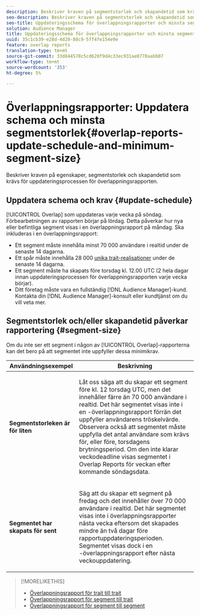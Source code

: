 ```yaml
---
description: Beskriver kraven på segmentstorlek och skapandetid som krävs för uppdateringsprocessen för överlappningsrapporten.
seo-description: Beskriver kraven på segmentstorlek och skapandetid som krävs för uppdateringsprocessen för överlappningsrapporten.
seo-title: Uppdateringsschema för överlappningsrapporter och minsta segmentstorlek
solution: Audience Manager
title: Uppdateringsschema för överlappningsrapporter och minsta segmentstorlek
uuid: 35c1cb39-e28d-4d20-88c9-5ff4fe154e9e
feature: overlap reports
translation-type: tm+mt
source-git-commit: 33d844578c5cd620f9d4c33ec931ae0778aabb07
workflow-type: tm+mt
source-wordcount: '353'
ht-degree: 5%

---
```



# Överlappningsrapporter: Uppdatera schema och minsta segmentstorlek{#overlap-reports-update-schedule-and-minimum-segment-size}

Beskriver kraven på egenskaper, segmentstorlek och skapandetid som krävs för uppdateringsprocessen för överlappningsrapporten.

## Uppdatera schema och krav {#update-schedule}

[!UICONTROL Overlap] som uppdateras varje vecka på söndag. Förbearbetningen av rapporten börjar på lördag. Detta påverkar hur nya eller befintliga segment visas i en överlappningsrapport på måndag. Ska inkluderas i en överlappningsrapport:

* Ett segment måste innehålla minst 70 000 användare i realtid under de senaste 14 dagarna.
* Ett spår måste innehålla 28 000 [unika trait-realisationer](/help/using/features/traits/trait-and-segment-qualification-reference.md) under de senaste 14 dagarna.
* Ett segment måste ha skapats före torsdag kl. 12.00 UTC (2 hela dagar innan uppdateringsprocessen för överlappningsrapporten varje vecka börjar).
* Ditt företag måste vara en fullständig [!DNL Audience Manager]-kund. Kontakta din [!DNL Audience Manager]-konsult eller kundtjänst om du vill veta mer.

## Segmentstorlek och/eller skapandetid påverkar rapportering {#segment-size}

Om du inte ser ett segment i någon av [!UICONTROL Overlap]-rapporterna kan det bero på att segmentet inte uppfyller dessa minimikrav.

<table id="table_BE2937C1FA314BBDBD1D026321D6E6B1"> 
 <thead> 
  <tr> 
   <th colname="col1" class="entry"> Användningsexempel </th> 
   <th colname="col2" class="entry"> Beskrivning </th> 
  </tr> 
 </thead>
 <tbody> 
  <tr> 
   <td colname="col1"> <p> <b>Segmentstorleken är för liten</b> </p> </td> 
   <td colname="col2"> <p>Låt oss säga att du skapar ett segment före kl. 12 torsdag UTC, men det innehåller färre än 70 000 användare i realtid. Det här segmentet visas inte i en <span class="wintitle">-överlappningsrapport</span> förrän det uppfyller användarens tröskelvärde. Observera också att segmentet måste uppfylla det antal användare som krävs för, eller före, torsdagens brytningsperiod. Om den inte klarar veckodeadline visas segmentet i <span class="wintitle"> Overlap Reports</span> för veckan efter kommande söndagsdata. </p> </td> 
  </tr> 
  <tr> 
   <td colname="col1"> <p> <b>Segmentet har skapats för sent</b> </p> </td> 
   <td colname="col2"> <p>Säg att du skapar ett segment på fredag och det innehåller över 70 000 användare i realtid. Det här segmentet visas inte i <span class="wintitle"> överlappningsrapporter</span> nästa vecka eftersom det skapades mindre än två dagar före rapportuppdateringsperioden. Segmentet visas dock i en <span class="wintitle">-överlappningsrapport</span> efter nästa veckouppdatering. </p> </td> 
  </tr> 
 </tbody> 
</table>

>[!MORELIKETHIS]
>
>* [Överlappningsrapport för trait till trait](../../reporting/dynamic-reports/trait-trait-overlap-report.md#trait-to-trait-overlap-report)
>* [Överlappningsrapport för segment till trait](../../reporting/dynamic-reports/segment-trait-overlap-report.md)
>* [Överlappningsrapport för segment till segment](../../reporting/dynamic-reports/segment-segment-overlap-report.md)


